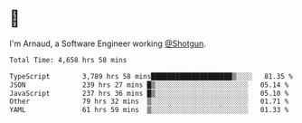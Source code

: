 # 👋

I'm Arnaud, a Software Engineer working [@Shotgun](https://shotgun.live).

<!--START_SECTION:waka-->

```txt
Total Time: 4,658 hrs 58 mins

TypeScript        3,789 hrs 58 mins████████████████████▒░░░░   81.35 %
JSON              239 hrs 27 mins █▒░░░░░░░░░░░░░░░░░░░░░░░   05.14 %
JavaScript        237 hrs 36 mins █▒░░░░░░░░░░░░░░░░░░░░░░░   05.10 %
Other             79 hrs 32 mins  ▒░░░░░░░░░░░░░░░░░░░░░░░░   01.71 %
YAML              61 hrs 59 mins  ▒░░░░░░░░░░░░░░░░░░░░░░░░   01.33 %
```

<!--END_SECTION:waka-->

